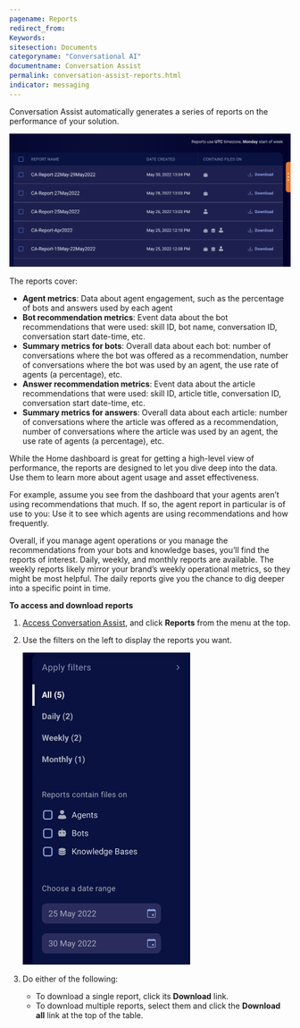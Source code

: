 ```yaml
---
pagename: Reports
redirect_from:
Keywords:
sitesection: Documents
categoryname: "Conversational AI"
documentname: Conversation Assist
permalink: conversation-assist-reports.html
indicator: messaging
---
```


Conversation Assist automatically generates a series of reports on the performance of your solution.

<img class="fancyimage" style="width:800px" alt="List of reports" src="img/agentassist/reports1.png" alt="">

The reports cover:

* **Agent metrics**: Data about agent engagement, such as the percentage of bots and answers used by each agent
* **Bot recommendation metrics**: Event data about the bot recommendations that were used: skill ID, bot name, conversation ID, conversation start date-time, etc.
* **Summary metrics for bots**: Overall data about each bot: number of conversations where the bot was offered as a recommendation, number of conversations where the bot was used by an agent, the use rate of agents (a percentage), etc.
* **Answer recommendation metrics**: Event data about the article recommendations that were used: skill ID, article title, conversation ID, conversation start date-time, etc.
* **Summary metrics for answers**: Overall data about each article: number of conversations where the article was offered as a recommendation, number of conversations where the article was used by an agent, the use rate of agents (a percentage), etc.

While the Home dashboard is great for getting a high-level view of performance, the reports are designed to let you dive deep into the data. Use them to learn more about agent usage and asset effectiveness.

For example, assume you see from the dashboard that your agents aren’t using recommendations that much. If so, the agent report in particular is of use to you: Use it to see which agents are using recommendations and how frequently.

Overall, if you manage agent operations or you manage the recommendations from your bots and knowledge bases, you’ll find the reports of interest. Daily, weekly, and monthly reports are available. The weekly reports likely mirror your brand’s weekly operational metrics, so they might be most helpful. The daily reports give you the chance to dig deeper into a specific point in time.

**To access and download reports**

1. [Access Conversation Assist](conversation-assist-overview.html#access-conversation-assist), and click **Reports** from the menu at the top.
2. Use the filters on the left to display the reports you want.

    <img class="fancyimage" style="width:300px" alt="Filter options" src="img/agentassist/reports2.png" alt="">

3. Do either of the following:
    * To download a single report, click its **Download** link.
    * To download multiple reports, select them and click the **Download all** link at the top of the table.
